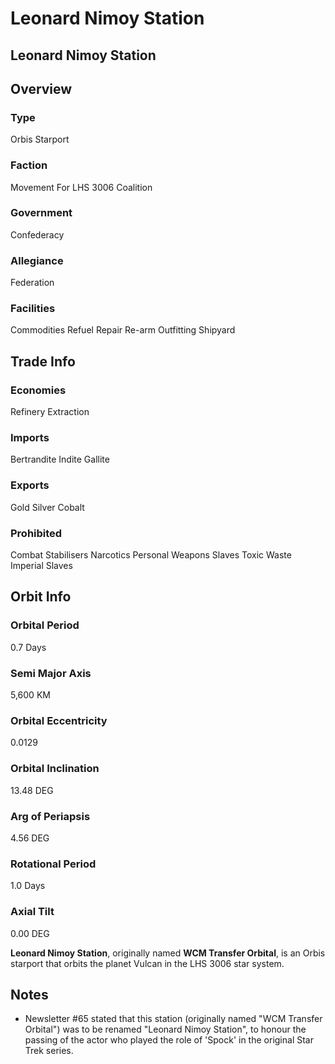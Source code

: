 # Leonard Nimoy Station
## Leonard Nimoy Station

## Overview

### Type

Orbis Starport

### Faction

Movement For LHS 3006 Coalition

### Government

Confederacy

### Allegiance

Federation

### Facilities

Commodities
Refuel
Repair
Re-arm
Outfitting
Shipyard

## Trade Info

### Economies

Refinery
Extraction

### Imports

Bertrandite
Indite
Gallite

### Exports

Gold
Silver
Cobalt

### Prohibited

Combat Stabilisers
Narcotics
Personal Weapons
Slaves
Toxic Waste
Imperial Slaves

## Orbit Info

### Orbital Period

0.7 Days

### Semi Major Axis

5,600 KM

### Orbital Eccentricity

0.0129

### Orbital Inclination

13.48 DEG

### Arg of Periapsis

4.56 DEG

### Rotational Period

1.0 Days

### Axial Tilt

0.00 DEG

**Leonard Nimoy Station**, originally named **WCM Transfer Orbital**, is an Orbis starport that orbits the planet Vulcan in the LHS 3006 star system.

## Notes

- Newsletter #65 stated that this station (originally named "WCM Transfer Orbital") was to be renamed "Leonard Nimoy Station", to honour the passing of the actor who played the role of 'Spock' in the original Star Trek series.